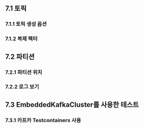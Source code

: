 ## 7.1 토픽

### 7.1.1 토픽 생성 옵션

### 7.1.2 복제 팩터

## 7.2 파티션

### 7.2.1 파티션 위치

### 7.2.2 로그 보기

## 7.3 EmbeddedKafkaCluster를 사용한 테스트

### 7.3.1 카프카 Testcontainers 사용
